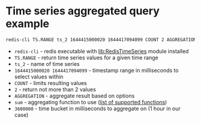 # Time series aggregated query example

```bash
redis-cli TS.RANGE ts_2 1644415000020 1644417094099 COUNT 2 AGGREGATION sum 3600000
```

- `redis-cli` - redis executable with [lib:RedisTimeSeries](https://onelinerhub.com/redis-timeseries/how-to-install-redis-time-series) module installed
- `TS.RANGE` - return time series values for a given time range
- `ts_2` - name of time series
- `1644415000020 1644417094099` - timestamp range in milliseconds to select values within 
- `COUNT` - limits resulting values
- `2` - return not more than 2 values
- `AGGREGATION` - aggregate result based on options
- `sum` - aggregating function to use ([list of supported functions](https://oss.redis.com/redistimeseries/commands/#tscreaterule))
- `3600000` - time bucket in milliseconds to aggregate on (1 hour in our case)


